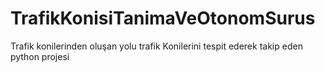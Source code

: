 # TrafikKonisiTanimaVeOtonomSurus
Trafik konilerinden oluşan yolu trafik Konilerini tespit ederek takip eden python projesi 
